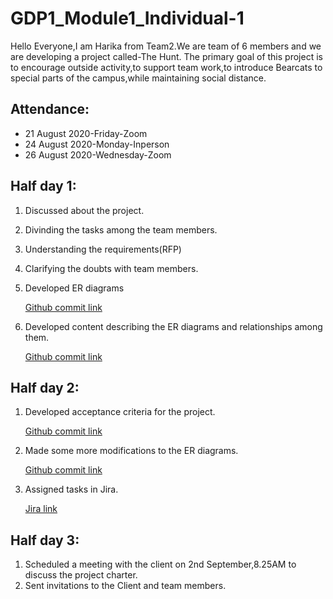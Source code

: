 # GDP1_Module1_Individual-1
Hello Everyone,I am Harika from Team2.We are team of 6 members and we are developing a project called-The Hunt.
The primary goal of this project is to encourage outside activity,to support team work,to introduce Bearcats to special parts of the campus,while maintaining social distance.

## Attendance:
* 21 August 2020-Friday-Zoom
* 24 August 2020-Monday-Inperson
* 26 August 2020-Wednesday-Zoom

## Half day 1:
1. Discussed about the project.
2. Divinding the tasks among the team members.
3. Understanding the requirements(RFP)
4. Clarifying the doubts with team members.
5. Developed ER diagrams 

    [Github commit link](https://github.com/Dixith1196/THE-HUNT/commit/11cfaaa622335c406ba8d1059c96b0835815f736)
  
6. Developed content describing the ER diagrams and relationships among them.

    [Github commit link](https://github.com/Dixith1196/THE-HUNT/commit/52b9298161ff787d4f748a6903d508e80d6496a4)

## Half day 2:
1. Developed acceptance criteria for the project.

    [Github commit link](https://github.com/Dixith1196/THE-HUNT/commit/43a29c4008e09b278a602ff54a95a482f13d8ab8)
  
2. Made some more modifications to the ER diagrams.

    [Github commit link](https://github.com/Dixith1196/THE-HUNT/commit/70cca190daeb000936fd5aa1fd79d96cabcd2fe6)
  
3. Assigned tasks in Jira.

    [Jira link](https://the-hunt.atlassian.net/secure/RapidBoard.jspa?rapidView=2&projectKey=HUN&view=planning&selectedIssue=HUN-18&issueLimit=100)

## Half day 3:
1. Scheduled a meeting with the client on 2nd September,8.25AM to discuss the project charter.
2. Sent invitations to the Client and team members.

